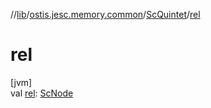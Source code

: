 //[lib](../../../index.md)/[ostis.jesc.memory.common](../index.md)/[ScQuintet](index.md)/[rel](rel.md)

# rel

[jvm]\
val [rel](rel.md): [ScNode](../../ostis.jesc.memory.element.node/-sc-node/index.md)
